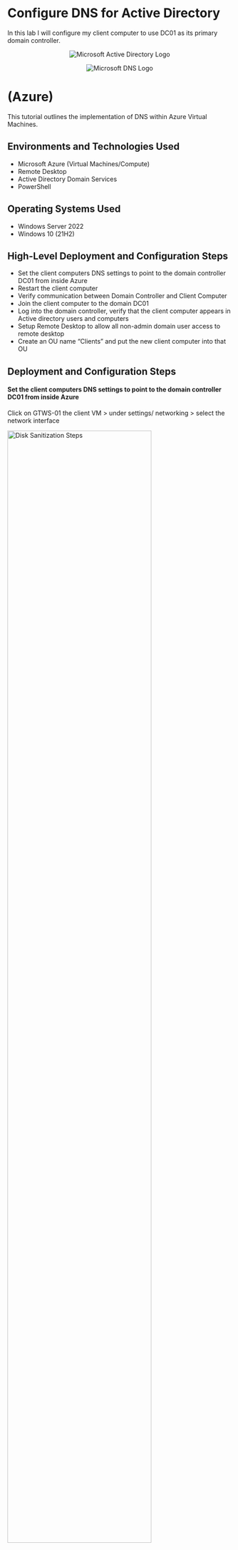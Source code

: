 # Configure DNS for Active Directory
In this lab I will configure my client computer to use DC01 as its primary domain controller.

<p align="center">
<img src="https://i.imgur.com/pU5A58S.png" alt="Microsoft Active Directory Logo"/>
</p>
<p align="center">
<img src="https://i.imgur.com/kqtK3EL.png" alt="Microsoft DNS Logo"/>
</p>

<h1> (Azure)</h1>
This tutorial outlines the implementation of DNS within Azure Virtual Machines.<br />


<h2>Environments and Technologies Used</h2>

- Microsoft Azure (Virtual Machines/Compute)
- Remote Desktop
- Active Directory Domain Services
- PowerShell

<h2>Operating Systems Used </h2>

- Windows Server 2022
- Windows 10 (21H2)

<h2>High-Level Deployment and Configuration Steps</h2>

- Set the client computers DNS settings to point to the domain controller DC01 from inside Azure
- Restart the client computer
- Verify communication between Domain Controller and Client Computer
- Join the client computer to the domain DC01
- Log into the domain controller, verify that the client computer appears
  in Active directory users and computers
- Setup Remote Desktop to allow all non-admin domain user access to remote desktop
- Create an OU name “Clients” and put the new client computer into that OU


<h2>Deployment and Configuration Steps</h2>

<h4>Set the client computers DNS settings to point to the domain controller DC01 from inside Azure</h4>

<p>Click on GTWS-01 the client VM  > under settings/ networking > select the network interface
<p>
<img src="https://i.imgur.com/N6wcIUQ.png " height="80%" width="80%" alt="Disk Sanitization Steps"/>

<p>Select DNS servers > custom > enter the private IP address for DC01 “10.0.0.4”  > save
<P>
<img src="https://i.imgur.com/r3gzRyQ.png " height="80%" width="80%" alt="Disk Sanitization Steps"/>

<p>From the Azure portal > restart GTWS-01 client to flush the old DNS settings
<p>
<img src="https://i.imgur.com/hOUJbk0.png " height="80%" width="80%" alt="Disk Sanitization Steps"/>


<h4> Verify communication between Domain Controller and Client Computer</h4>

<p>Log into GTWS-01 client with RDP using the public IP address 
Use the local Admin username
<p>
<img src="https://i.imgur.com/IgS03Ct.png" height="40%" width="40%" alt="Disk Sanitization Steps"/>

<p>Check to see if the DNS Servers is pointing to DC01 private address 10.0.0.4

Right-click start > run > cmd

Ipconfig /all    
<p>
<img src="https://i.imgur.com/PDb8xFj.png" height="70%" width="70%" alt="Disk Sanitization Steps"/>

<p>Ping 10.0.0.4   to verify communication between DC01 and the client computer
<p>
<img src="https://i.imgur.com/wtn2zvD.png" height="40%" width="40%" alt="Disk Sanitization Steps"/>
  

<h4>Join the client computer to the domain DC01</h4>

<p>Right-click Start > system > rename this pc (advanced)
<p>
<img src="https://i.imgur.com/94fqCRp.png " height="70%" width="70%" alt="Disk Sanitization Steps"/>

<p>Change > Member of Domain
<p>
<img src="https://i.imgur.com/ei1jYGI.png" height="50%" width="50%" alt="Disk Sanitization Steps"/>

<p>Enter the domain name > Ok
<p>
<img src="https://i.imgur.com/Dt3jD6C.png " height="70%" width="70%" alt="Disk Sanitization Steps"/>

<p>Enter domain user name:	gterrylabdomain.com\gregory.terry
Enter password:		

This computer is now part of the domain
<p>
<img src="https://i.imgur.com/yvNTTc3.png " height="70%" width="70%" alt="Disk Sanitization Steps"/>



<h4>Log into the domain controller, verify that the client computer appears in Active directory users and computers</h4

<p>Restart the VM connection > log on to DC01 with RDP using the domain logon username
<p>
<img src="https://i.imgur.com/HaJIrwM.png" height="50%" width="50%" alt="Disk Sanitization Steps"/>

</p>In Server Manager > tools > Active Directory Users and Computers >

expand the domain down to computers >

We can see that GTWS-01 is listed as a computer in the domain
</p>
<img src="https://i.imgur.com/xomMQ8e.png" height="70%" width="70%" alt="Disk Sanitization Steps"/>


<h4>Setup Remote Desktop to allow all non-admin domain user access to remote desktop</h4>

<p>Log back into GTWS-01
Right-click start > system > remote desktop
<p>
<img src="https://i.imgur.com/vGUgwWu.png" height="50%" width="50%" alt="Disk Sanitization Steps"/>

<p>Under User Accounts, select Users that can remotely access this PC
<p>
<img src="https://i.imgur.com/VbQXvyj.png" height="60%" width="60%" alt="Disk Sanitization Steps"/>

<p>Add > domain users
<p>
<img src="https://i.imgur.com/4bm5UWT.png" height="50%" width="50%" alt="Disk Sanitization Steps"/>
<img src="" height="50%" width="50%" alt="Disk Sanitization Steps"/>

</p>Go to DC01
Active Directory Users and Computers > mydomain.com > users > domain users >

Members tab	

**Here are the domain users that can access GTWS01 with RDP
</p>
<img src="https://i.imgur.com/XobNe1s.png" height="70%" width="70%" alt="Disk Sanitization Steps"/>
  

<h4>Create an OU name “Clients” and put the new client computer into that OU</h4>

</p>Active Directory Users and Computers > right-click gterrylabdoamin.com >

new > Organizational Unit
</p>
<img src="" height="70%" width="70%" alt="Disk Sanitization Steps"/>

<p>Name the OU "CLIENTS"  > OK
<p>

<p>Drag the Client Computer from the Computers OU the the Clients OU
<p>

</p>In the next lab I will create new users with a PowerShell script and attempt

to log on to the domain controller with one of the new users.
</p>
